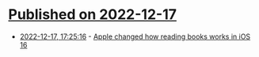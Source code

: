 # [Published on 2022-12-17](index.md)

* [2022-12-17, 17:25:16](https://news.ycombinator.com/item?id=34029914) - [Apple changed how reading books works in iOS 16](https://www.theverge.com/2022/11/21/23471306/apple-books-ios-16-page-flip-animation-sucks)
